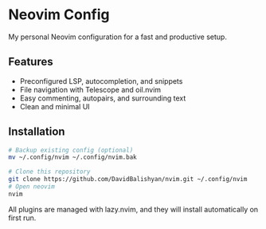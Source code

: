 # Neovim Config

My personal Neovim configuration for a fast and productive setup.

## Features

- Preconfigured LSP, autocompletion, and snippets
- File navigation with Telescope and oil.nvim
- Easy commenting, autopairs, and surrounding text
- Clean and minimal UI 

## Installation

```bash
# Backup existing config (optional)
mv ~/.config/nvim ~/.config/nvim.bak

# Clone this repository
git clone https://github.com/DavidBalishyan/nvim.git ~/.config/nvim
# Open neovim
nvim
```
All plugins are managed with lazy.nvim, and they will install automatically on first run.

